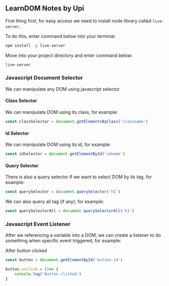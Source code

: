 ## LearnDOM Notes by Upi

First thing first, for easy access we need to install node library called `live-server`.

To do this, enter command below into your terminal:
```bash
npm install -g live-server
```
Move into your project directory and enter command below:
```bash
live-server
```

### Javascript Document Selector

We can manipulate any DOM using javascript selector

#### Class Selector

We can manipulate DOM using its class, for example:
```javascript
const classSelector = document.getElementsByClass('classname')
```

#### Id Selector

We can manipulate DOM using its id, for example:
```javascript
const idSelector = document.getElementById('idname')
```

#### Query Selector

There is also a query selector if we want to select DOM by its tag, for example:
```javascript
const querySelector = document.querySelector('h1')
```
We can also query all tag (if any), for example:
```javascript
const querySelectorAll = document.querySelectorAll('h1')
```

### Javascript Event Listener

After we referencing a variable into a DOM, we can create a listener to do something when specific event triggered, for example:

After button clicked
```javascript
const button = document.getElementById('button-id')

button.onclick = ()=> {
    console.log('Button clicked')
}
```